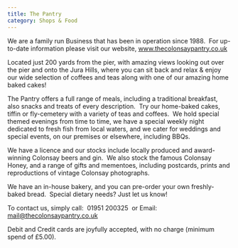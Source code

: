 ```yaml
---
title: The Pantry
category: Shops & Food
---
```


We are a family run Business that has been in operation since 1988.  For up-to-date information please visit our website, <a href="http://www.thecolonsaypantry.co.uk">www.thecolonsaypantry.co.uk</a>

Located just 200 yards from the pier, with amazing views looking out over the pier and onto the Jura Hills, where you can sit back and relax &amp; enjoy our wide selection of coffees and teas along with one of our amazing home baked cakes!

The Pantry offers a full range of meals, including a traditional breakfast, also snacks and treats of every description.  Try our home-baked cakes, tiffin or fly-cemetery with a variety of teas and coffees.  We hold special themed evenings from time to time, we have a special weekly night dedicated to fresh fish from local waters, and we cater for weddings and special events, on our premises or elsewhere, including BBQs.

We have a licence and our stocks include locally produced and award-winning Colonsay beers and gin.  We also stock the famous Colonsay Honey, and a range of gifts and mementoes, including postcards, prints and reproductions of vintage Colonsay photographs.

We have an in-house bakery, and you can pre-order your own freshly-baked bread.  Special dietary needs? Just let us know!

To contact us, simply call:  01951 200325  or Email: <a href="mailto:mail@thecolonsaypantry.co.uk">mail@thecolonsaypantry.co.uk</a>

Debit and Credit cards are joyfully accepted, with no charge (minimum spend of £5.00).